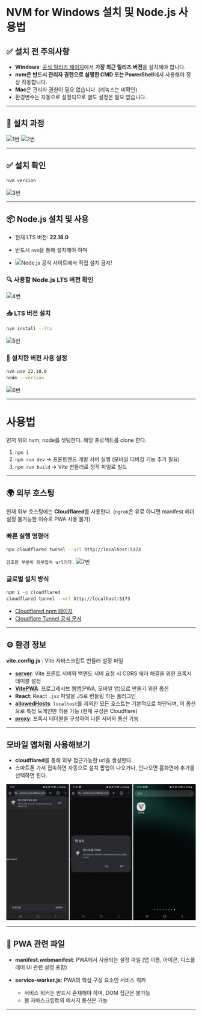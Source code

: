 # NVM for Windows 설치 및 Node.js 사용법

## ✅ 설치 전 주의사항

* **Windows**: [공식 릴리즈 페이지](https://github.com/coreybutler/nvm-windows/releases)에서 **가장 최근 릴리즈 버전**을 설치해야 합니다.
* **nvm은 반드시 관리자 권한으로 실행한 CMD 또는 PowerShell**에서 사용해야 정상 작동합니다.
* **Mac**은 관리자 권한이 필요 없습니다. (리눅스는 미확인)
* 환경변수는 자동으로 설정되므로 별도 설정은 필요 없습니다.

---

## 🔧 설치 과정

![1번](./image%20\(1\).png)
![2번](./image%20\(2\).png)

---

## ✅ 설치 확인

```bash
nvm version
```

![3번](./image%20\(3\).png)

---

## 📦 Node.js 설치 및 사용

* 현재 LTS 버전: **22.18.0**
* 반드시 `nvm`을 통해 설치해야 하며

* ![Node.js 공식 사이트에서 직접 설치 금지!](https://img.shields.io/badge/Node.js%20%EA%B3%B5%EC%8B%9D%20%EC%82%AC%EC%9D%B4%ED%8A%B8%EC%97%90%EC%84%9C%20%EC%A7%81%EC%A0%91%20%EC%84%A4%EC%B9%98%20%EA%B8%88%EC%A7%80%21-red)

### 🔍 사용할 Node.js LTS 버전 확인

![4번](./image%20\(4\).png)

### 📥 LTS 버전 설치

```bash
nvm install --lts
```

![5번](./image%20\(5\).png)

### 🚀 설치한 버전 사용 설정

```bash
nvm use 22.18.0
node --version
```

![6번](./image%20\(6\).png)

---

# 사용법

먼저 위의 nvm, node를 셋팅한다.
해당 프로젝트를 clone 한다.

1. `npm i`
2. `npm run dev` → 프론트엔드 개발 서버 실행 (모바일 디버깅 기능 추가 필요)
3. `npm run build` → Vite 번들러로 정적 파일로 빌드

---

## 🌍 외부 호스팅

현재 외부 호스팅에는 **Cloudflared**를 사용한다.
(`ngrok`은 유료 아니면 manifest 헤더 설정 불가능한 이슈로 PWA 사용 불가)

### 빠른 실행 명령어

```bash
npx cloudflared tunnel --url http://localhost:5173
```
`강조된 부분이 외부접속 url이다.`
![7번](./image%20\(7\).png)


### 글로벌 설치 방식

```bash
npm i -g cloudflared
cloudflared tunnel --url http://localhost:5173
```

* [Cloudflared npm 페이지](https://www.npmjs.com/package/cloudflared)
* [Cloudflare Tunnel 공식 문서](https://developers.cloudflare.com/cloudflare-one/connections/connect-networks/do-more-with-tunnels/trycloudflare/#use-trycloudflare)

---

## ⚙️ 환경 정보

**vite.config.js** : Vite 자바스크립트 번들러 설정 파일

* **[server](https://ko.vite.dev/config/server-options)**: Vite 프론트 서버와 백엔드 서버 요청 시 CORS 에러 해결을 위한 프록시 테이블 설정
* **[VitePWA](https://vite-plugin-pwa.netlify.app/)**: 프로그레시브 웹앱(PWA, 모바일 앱)으로 만들기 위한 옵션
* **React**: React `.jsx` 파일을 JS로 번들링 하는 플러그인
* **[allowedHosts](https://ko.vite.dev/config/server-options)**: `localhost`를 제외한 모든 호스트는 기본적으로 차단되며, 이 옵션으로 특정 도메인만 허용 가능 (현재 구성은 Cloudflare)
* **[proxy](https://ko.vite.dev/config/server-options#server-proxy)**: 프록시 테이블을 구성하여 다른 서버와 통신 가능

---

## 모바일 앱처럼 사용해보기

 - **cloudflared**를 통해 외부 접근가능한 url을 생성한다.
 - 스마트폰 가서 접속하면 자동으로 설치 팝업이 나오거나, 안나오면 홈화면에 추가를 선택하면 된다.

![8번](./설치화면.jpg)


---

## 🧾 PWA 관련 파일

* **manifest.webmanifest**: PWA에서 사용되는 설정 파일 (앱 이름, 아이콘, 디스플레이 UI 관련 설정 포함)
* **service-worker.js**: PWA의 핵심 구성 요소인 서비스 워커

  * 서비스 워커는 반드시 존재해야 하며, DOM 접근은 불가능
  * 웹 자바스크립트와 메시지 통신은 가능

---
